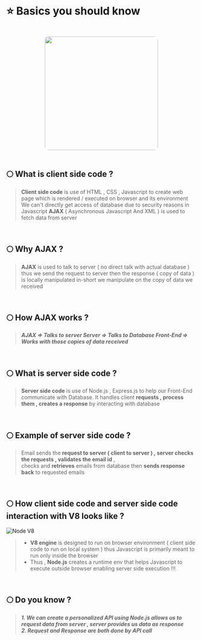# ⭐ Basics you should know

<p align="center">
  <img 
    src="https://github.com/user-attachments/assets/cc40abb2-0b1b-481b-b0bb-008c0934189a" 
    width="300" 
    style="border-radius:10px; margin-top:20px; margin-bottom:20px;" 
  />
</p>

## 🌕 What is client side code ?
> __Client side code__ is use of HTML , CSS , Javascript to create web page which is rendered / executed on browser and its environment <br>
> We can't directly get access of database due to security reasons in Javascript
> __AJAX__ ( Asynchronous Javascript And XML ) is used to fetch data from server

<br>

## 🌕 Why AJAX ?
> __AJAX__ is used to talk to server ( no direct talk with actual database ) thus we send the request to server then the response ( copy of data ) <br>
is locally manipulated in-short we manipulate on the copy of data we received

<br>

## 🌕 How AJAX works ?
> ___AJAX => Talks to server
> Server => Talks to Database
> Front-End => Works with those copies of data received___

<br>

## 🌕 What is server side code ?
> __Server side code__ is use of Node.js , Express.js to help our Front-End communicate with Database.
It handles client __requests , process them , creates a response__ by interacting with database

<br>

## 🌕 Example of server side code ?
> Email sends the __request to server ( client to server ) , server checks the requests , validates the email id__ , <br> checks and __retrieves__ emails from database then __sends response back__ to requested emails

<br>


## 🌕 How client side code and server side code interaction with V8 looks like ?
![Node V8](https://github.com/user-attachments/assets/61982983-b462-4600-a7f4-ffc0e59b0ab2)
> - __V8 engine__ is designed to run on browser environment ( client side code to run on local system ) thus Javascript is primarily meant to run only inside the browser <br>
> - Thus , __Node.js__ creates a runtime env that helps Javascript to execute outside browser enabling server side execution !!!

<br>

## 🌕 Do you know ?
> ___1. We can create a personalized API using Node.js allows us to request data from server , server provides us data as response <br>
> 2. Request and Response are both done by API call___
